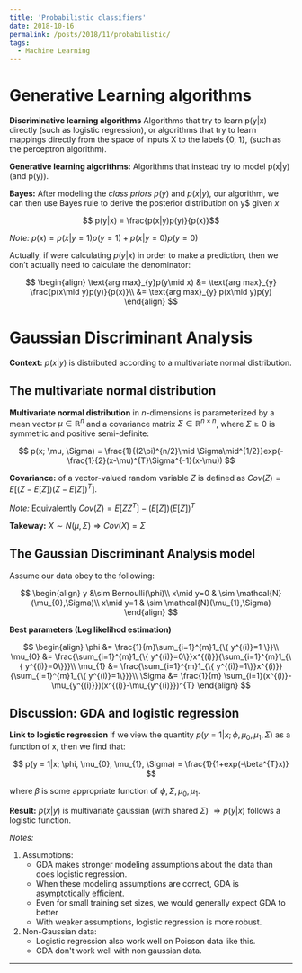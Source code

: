 ```yaml
---
title: 'Probabilistic classifiers'
date: 2018-10-16
permalink: /posts/2018/11/probabilistic/
tags:
  - Machine Learning
---
```

# Generative Learning algorithms

<b>Discriminative learning algorithms</b> Algorithms that try to learn p(y|x) directly (such as logistic regression), or algorithms that try to learn mappings directly from the space of inputs X to the labels {0, 1}, (such as the perceptron algorithm).

<b>Generative learning algorithms:</b> Algorithms that instead try to model p(x|y) (and p(y)).

<b>Bayes:</b> After modeling the <i>class priors</i> $p(y)$ and $p(x|y)$, our algorithm, we can then use Bayes rule to derive the posterior distribution on y$ given $x$

$$
p(y|x) = \frac{p(x|y)p(y)}{p(x)}$$

<i>Note:</i> $p(x) = p(x|y = 1)p(y = 1) + p(x|y = 0)p(y = 0)$

Actually, if were calculating $p(y|x)$ in order to make a prediction, then we don’t actually need to calculate the denominator:

$$
\begin{align}
\text{arg max}_{y}p(y\mid x) &= \text{arg max}_{y} \frac{p(x\mid y)p(y)}{p(x)}\\
&= \text{arg max}_{y} p(x\mid y)p(y)
\end{align}
$$

# Gaussian Discriminant Analysis

<b>Context:</b> $p(x|y)$ is distributed according to a multivariate normal distribution.

## The multivariate normal distribution

<b>Multivariate normal distribution</b> in $n$-dimensions is parameterized by a mean vector $\mu ∈ \mathbb{R}^{n}$ and a covariance matrix $\Sigma ∈ \mathbb{R}^{n\times n}$, where $\Sigma \geq 0$ is symmetric and positive semi-definite:

$$
p(x; \mu, \Sigma) = \frac{1}{(2\pi)^{n/2}\mid \Sigma\mid^{1/2}}exp(-\frac{1}{2}(x-\mu)^{T}\Sigma^{-1}(x-\mu))
$$

<b>Covariance:</b> of a vector-valued random variable $Z$ is defined as $Cov(Z) = E[(Z − E[Z])(Z − E[Z])^{T} ]$.

<i>Note:</i> Equivalently $Cov(Z) = E[ZZ^{T}] − (E[Z])(E[Z])^{T}$

<b>Takeway:</b> $X ∼ N (\mu, \Sigma) \Rightarrow Cov(X) = \Sigma$

## The Gaussian Discriminant Analysis model

Assume our data obey to the following:

$$
\begin{align}
y &\sim Bernoulli(\phi)\\
x\mid y=0 & \sim \mathcal{N}(\mu_{0},\Sigma)\\
x\mid y=1 & \sim \mathcal{N}(\mu_{1},\Sigma)
\end{align}
$$

<b>Best parameters (Log likelihod estimation)</b>

$$
\begin{align}
\phi &= \frac{1}{m}\sum_{i=1}^{m}1_{\{ y^{(i)}=1 \}}\\
\mu_{0} &= \frac{\sum_{i=1}^{m}1_{\{ y^{(i)}=0\}}x^{(i)}}{\sum_{i=1}^{m}1_{\{ y^{(i)}=0\}}}\\
\mu_{1} &= \frac{\sum_{i=1}^{m}1_{\{ y^{(i)}=1\}}x^{(i)}}{\sum_{i=1}^{m}1_{\{ y^{(i)}=1\}}}\\
\Sigma &= \frac{1}{m} \sum_{i=1}(x^{(i)}-\mu_{y^{(i)}})(x^{(i)}-\mu_{y^{(i)}})^{T}
\end{align}
$$

## Discussion: GDA and logistic regression

<b>Link to logistic regression</b> If we view the quantity $p(y = 1|x; \phi, \mu_{0}, \mu_{1}, \Sigma)$ as a function of x, then we find that:

$$
p(y = 1|x; \phi, \mu_{0}, \mu_{1}, \Sigma) = \frac{1}{1+exp(-\beta^{T}x)}
$$

where $\beta$ is some appropriate function of $\phi, \Sigma, \mu_{0}, \mu_{1}$.

<b>Result:</b> $p(x|y)$ is multivariate gaussian (with shared $\Sigma$) $\Rightarrow p(y|x)$ follows a logistic function.

<i>Notes:</i>
1. Assumptions:
    * GDA makes stronger modeling assumptions about the data than does logistic regression.
    * When these modeling assumptions are correct, GDA is [asymptotically efficient](https://www.encyclopediaofmath.org/index.php/Asymptotically-efficient_estimator).
    * Even for small training set sizes, we would generally expect GDA to better
    * With weaker assumptions, logistic regression is more robust.
2. Non-Gaussian data:
    * Logistic regression also work well on Poisson data like this.
    * GDA don't work well with non gaussian data.

------
